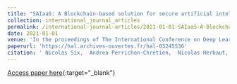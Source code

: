 ```yaml
---
title: "SAIaaS: A Blockchain-based solution for secure artificial intelligence as-a-Service"
collection: international_journal_articles
permalink: /international-journal-articles/2021-01-01-SAIaaS-A-Blockchain-based-solution-for-secure-artificial-intelligence-as-a-Service
date: 2021-01-01
venue: 'In the proceedings of The International Conference on Deep Learning, Big Data and Blockchain'
paperurl: 'https://hal.archives-ouvertes.fr/hal-03245536'
citation: ' Nicolas Six,  Andrea Perrichon-Chrétien,  Nicolas Herbaut, &quot;SAIaaS: A Blockchain-based solution for secure artificial intelligence as-a-Service.&quot; In the proceedings of The International Conference on Deep Learning, Big Data and Blockchain, 2021.'
---
```

[Access paper here](https://hal.archives-ouvertes.fr/hal-03245536){:target="_blank"}
